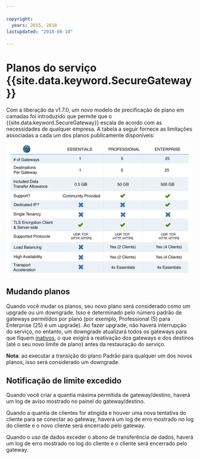 ```yaml
---

copyright:
  years: 2015, 2018
lastupdated: "2018-08-10"

---
```


# Planos do serviço {{site.data.keyword.SecureGateway}}

Com a liberação da v1.7.0, um novo modelo de precificação de plano em camadas foi introduzido que permite que o {{site.data.keyword.SecureGateway}} escala de acordo com as necessidades de qualquer empresa. A tabela a seguir fornece as limitações associadas a cada um dos planos publicamente disponíveis:

![Modelo de plano em camadas](./images/planDetails.png?raw=true "Modelo de plano em camadas")

## Mudando planos
Quando você mudar os planos, seu novo plano será considerado como um upgrade ou um downgrade. Isso é determinado pelo número padrão de gateways permitidos por plano (por exemplo, Professional (5) para Enterprise (25) é um upgrade). Ao fazer upgrade, não haverá interrupção do serviço, no entanto, um downgrade atualizará todos os gateways para que fiquem [inativos](/docs/services/SecureGateway/securegateway_faq.html#states), o que exigirá a reativação dos gateways e dos destinos (até o seu novo limite de plano) antes da restauração do serviço.

<b>Nota</b>: ao executar a transição do plano Padrão para qualquer um dos novos planos, isso será considerado um downgrade.


## Notificação de limite excedido
Quando você criar a quantia máxima permitida de gateway/destino, haverá um log de aviso mostrado no painel do gateway/destino.

Quando a quantia de clientes for atingida e houver uma nova tentativa do cliente para se conectar ao gateway, haverá um log de erro mostrado no log do cliente e o novo cliente será encerrado pelo gateway.

Quando o uso de dados exceder o abono de transferência de dados, haverá um log de erro mostrado no log do cliente e o cliente será encerrado pelo gateway.
